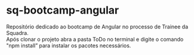 # sq-bootcamp-angular
Repositório dedicado ao bootcamp de Angular no processo de Trainee da Squadra. <br>
Após clonar o projeto abra a pasta ToDo no terminal e digite o comando "npm install” para instalar os pacotes necessários.
